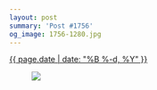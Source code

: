 ```yaml
---
layout: post
summary: 'Post #1756'
og_image: 1756-1280.jpg
---
```


<div class="post">
 <time>
  <a href="/1756">
   {{ page.date | date: "%B %-d, %Y" }}
  </a>
 </time>
 <a href="/1756">
  <figure data-taken="3/12/2023">
   <img sizes="(min-width: 700px) 50vw, calc(100vw - 2rem)" src="{{ site.assets_url }}/1756-640.jpg" srcset="{{ site.assets_url }}/1756-320.jpg 320w, {{ site.assets_url }}/1756-640.jpg 640w, {{ site.assets_url }}/1756-960.jpg 960w, {{ site.assets_url }}/1756-1280.jpg 1280w"/>
  </figure>
 </a>
</div>
